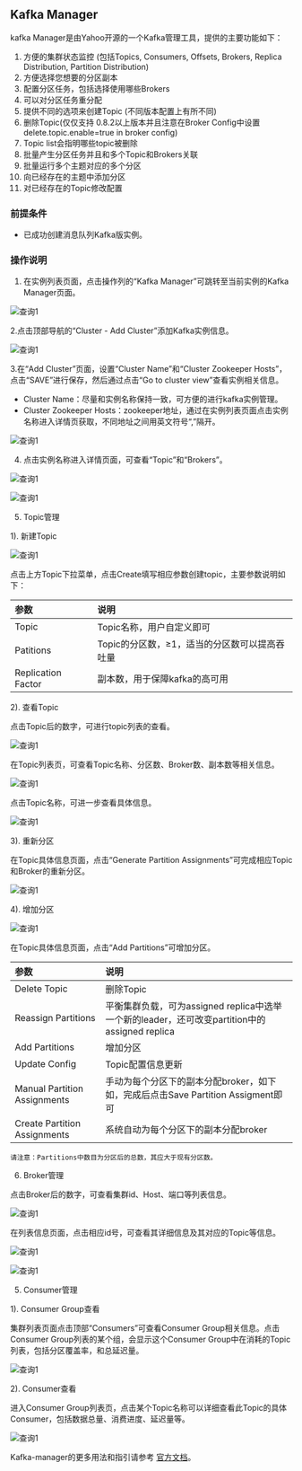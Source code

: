 ## Kafka Manager
kafka Manager是由Yahoo开源的一个Kafka管理工具，提供的主要功能如下：</br>
1. 方便的集群状态监控 (包括Topics, Consumers, Offsets, Brokers, Replica Distribution, Partition Distribution)</br>
2. 方便选择您想要的分区副本</br>
3. 配置分区任务，包括选择使用哪些Brokers</br>
4. 可以对分区任务重分配</br>
5. 提供不同的选项来创建Topic (不同版本配置上有所不同)</br>
6. 删除Topic(仅仅支持 0.8.2以上版本并且注意在Broker Config中设置delete.topic.enable=true in broker config)</br>
7. Topic list会指明哪些topic被删除 </br>
8. 批量产生分区任务并且和多个Topic和Brokers关联</br>
9. 批量运行多个主题对应的多个分区</br>
10. 向已经存在的主题中添加分区</br>
11. 对已经存在的Topic修改配置</br>

### 前提条件
- 已成功创建消息队列Kafka版实例。</br>

### 操作说明
1. 在实例列表页面，点击操作列的“Kafka Manager”可跳转至当前实例的Kafka Manager页面。</br>

![查询1](https://github.com/jdcloudcom/cn/blob/Kafka/image/Internet-Middleware/JCS-for-Kafka/Kafka-Manager.png)

2.点击顶部导航的“Cluster - Add Cluster”添加Kafka实例信息。</br>

![查询1](https://github.com/jdcloudcom/cn/blob/Kafka/image/Internet-Middleware/JCS-for-Kafka/manager添加集群.png)

3.在“Add Cluster”页面，设置“Cluster Name”和“Cluster Zookeeper Hosts”，点击“SAVE”进行保存，然后通过点击“Go to cluster view”查看实例相关信息。</br>

- Cluster Name：尽量和实例名称保持一致，可方便的进行kafka实例管理。</br>
- Cluster Zookeeper Hosts：zookeeper地址，通过在实例列表页面点击实例名称进入详情页获取，不同地址之间用英文符号“,”隔开。</br>

![查询1](https://github.com/jdcloudcom/cn/blob/Kafka/image/Internet-Middleware/JCS-for-Kafka/manager详细信息.png)

4. 点击实例名称进入详情页面，可查看“Topic”和“Brokers”。</br>

![查询1](https://github.com/jdcloudcom/cn/blob/Kafka/image/Internet-Middleware/JCS-for-Kafka/image1.png)

![查询1](https://github.com/jdcloudcom/cn/blob/Kafka/image/Internet-Middleware/JCS-for-Kafka/image2.png)

5. Topic管理</br>

1). 新建Topic</br>

![查询1](https://github.com/jdcloudcom/cn/blob/Kafka/image/Internet-Middleware/JCS-for-Kafka/image3.png)

点击上方Topic下拉菜单，点击Create填写相应参数创建topic，主要参数说明如下：</br>

|参数|说明 
:--|:---
|Topic |Topic名称，用户自定义即可
|Patitions |Topic的分区数，≥1，适当的分区数可以提高吞吐量
|Replication Factor |副本数，用于保障kafka的高可用

2). 查看Topic</br>

点击Topic后的数字，可进行topic列表的查看。</br>

![查询1](https://github.com/jdcloudcom/cn/blob/Kafka/image/Internet-Middleware/JCS-for-Kafka/image4.png)

在Topic列表页，可查看Topic名称、分区数、Broker数、副本数等相关信息。</br>

![查询1](https://github.com/jdcloudcom/cn/blob/Kafka/image/Internet-Middleware/JCS-for-Kafka/image5.png)

点击Topic名称，可进一步查看具体信息。</br>

![查询1](https://github.com/jdcloudcom/cn/blob/Kafka/image/Internet-Middleware/JCS-for-Kafka/image6.png)


3). 重新分区</br>

在Topic具体信息页面，点击“Generate Partition Assignments”可完成相应Topic和Broker的重新分区。</br>

![查询1](https://github.com/jdcloudcom/cn/blob/Kafka/image/Internet-Middleware/JCS-for-Kafka/image7.png)

4). 增加分区</br>

![查询1](https://github.com/jdcloudcom/cn/blob/Kafka/image/Internet-Middleware/JCS-for-Kafka/image8.png)

在Topic具体信息页面，点击“Add Partitions”可增加分区。</br>

|参数|说明 
:--|:---
|Delete Topic|删除Topic
|Reassign Partitions |平衡集群负载，可为assigned replica中选举一个新的leader，还可改变partition中的assigned replica
|Add Partitions |增加分区
|Update Config |Topic配置信息更新
|Manual Partition Assignments |手动为每个分区下的副本分配broker，如下如，完成后点击Save Partition Assigment即可
|Create Partition Assignments |系统自动为每个分区下的副本分配broker

```
请注意：Partitions中数目为分区后的总数，其应大于现有分区数。
```

6. Broker管理</br>

点击Broker后的数字，可查看集群id、Host、端口等列表信息。</br>

![查询1](https://github.com/jdcloudcom/cn/blob/Kafka/image/Internet-Middleware/JCS-for-Kafka/image9.png)

在列表信息页面，点击相应id号，可查看其详细信息及其对应的Topic等信息。</br>

![查询1](https://github.com/jdcloudcom/cn/blob/Kafka/image/Internet-Middleware/JCS-for-Kafka/image10.png)

![查询1](https://github.com/jdcloudcom/cn/blob/Kafka/image/Internet-Middleware/JCS-for-Kafka/image11.png)

5. Consumer管理</br>

1). Consumer Group查看</br>

集群列表页面点击顶部“Consumers”可查看Consumer Group相关信息。点击Consumer Group列表的某个组，会显示这个Consumer Group中在消耗的Topic列表，包括分区覆盖率，和总延迟量。



![查询1](https://github.com/jdcloudcom/cn/blob/Kafka/image/Internet-Middleware/JCS-for-Kafka/image12.png)

2). Consumer查看

进入Consumer Group列表页，点击某个Topic名称可以详细查看此Topic的具体Consumer，包括数据总量、消费进度、延迟量等。

![查询1](https://github.com/jdcloudcom/cn/blob/Kafka/image/Internet-Middleware/JCS-for-Kafka/image12.png)

Kafka-manager的更多用法和指引请参考 [官方文档](https://github.com/yahoo/kafka-manager)。</br>
